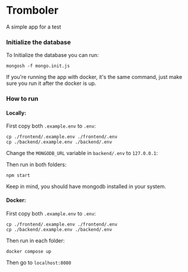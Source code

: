 # Tromboler
A simple app for a test

### Initialize the database
To Initialize the database you can run:
```
mongosh -f mongo.init.js
```

If you're running the app with docker, it's the same command, just make sure you run it after the docker is up.

### How to run
#### Locally:
First copy both `.example.env` to `.env`:
```
cp ./frontend/.example.env ./frontend/.env
cp ./backend/.example.env ./backend/.env
```

Change the `MONGODB_URL` variable in `backend/.env` to `127.0.0.1`:

Then run in both folders:
```
npm start
```

Keep in mind, you should have mongodb installed in your system.

#### Docker:
First copy both `.example.env` to `.env`:
```
cp ./frontend/.example.env ./frontend/.env
cp ./backend/.example.env ./backend/.env
```

Then run in each folder:
```
docker compose up
```

Then go to `localhost:8080`
